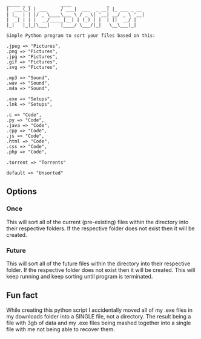 
    _____ _ _           ____             _            
    |  ___(_) | ___     / ___|  ___  _ __| |_ ___ _ __ 
    | |_  | | |/ _ \____\___ \ / _ \| '__| __/ _ \ '__|
    |  _| | | |  __/_____|__) | (_) | |  | ||  __/ |   
    |_|   |_|_|\___|    |____/ \___/|_|   \__\___|_|   

    Simple Python program to sort your files based on this: 

    .jpeg => "Pictures",
    .png => "Pictures",
    .jpg => "Pictures",
    .gif => "Pictures",
    .svg => "Pictures",

    .mp3 => "Sound",
    .wav => "Sound",
    .m4a => "Sound",

    .exe => "Setups",
    .lnk => "Setups",

    .c => "Code",
    .py => "Code",
    .java => "Code",
    .cpp => "Code",
    .js => "Code",
    .html => "Code",
    .css => "Code",
    .php => "Code",

    .torrent => "Torrents"

    default => "Unsorted"


## Options

### Once
This will sort all of the current (pre-existing) files within the directory into their respective folders. If the respective folder does not exist then it will be created.

### Future
This will sort all of the future files within the directory into their respective folder. If the respective folder does not exist then it will be created. This will keep running and keep sorting until program is terminated.


## Fun fact

While creating this python script I accidentally moved all of my .exe files in my downloads folder into a SINGLE file, not a directory. The result being a file with 3gb of data and my .exe files being mashed together into a single file with me not being able to recover them.

